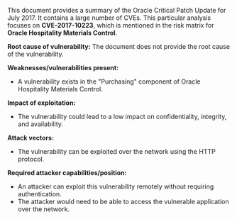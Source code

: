 This document provides a summary of the Oracle Critical Patch Update for July 2017. It contains a large number of CVEs. This particular analysis focuses on **CVE-2017-10223**, which is mentioned in the risk matrix for **Oracle Hospitality Materials Control**.

**Root cause of vulnerability:** The document does not provide the root cause of the vulnerability.

**Weaknesses/vulnerabilities present:**
- A vulnerability exists in the "Purchasing" component of Oracle Hospitality Materials Control.

**Impact of exploitation:**
- The vulnerability could lead to a low impact on confidentiality, integrity, and availability.

**Attack vectors:**
- The vulnerability can be exploited over the network using the HTTP protocol.

**Required attacker capabilities/position:**
- An attacker can exploit this vulnerability remotely without requiring authentication.
- The attacker would need to be able to access the vulnerable application over the network.